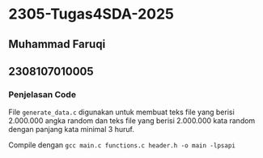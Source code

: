 # 2305-Tugas4SDA-2025

## Muhammad Faruqi
## 2308107010005

### Penjelasan Code

File `generate_data.c` digunakan untuk membuat teks file yang berisi 2.000.000 angka random dan teks file yang berisi 2.000.000 kata random dengan panjang kata minimal 3 huruf.

Compile dengan `gcc main.c functions.c header.h -o main -lpsapi`